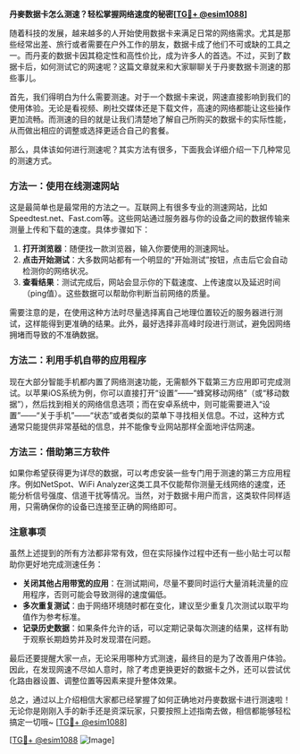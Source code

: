 **丹麥数据卡怎么测速？轻松掌握网络速度的秘密[[TG💪+ @esim1088](https://t.me/s/esim1088)]**

随着科技的发展，越来越多的人开始使用数据卡来满足日常的网络需求。尤其是那些经常出差、旅行或者需要在户外工作的朋友，数据卡成了他们不可或缺的工具之一。而丹麦的数据卡因其稳定性和高性价比，成为许多人的首选。不过，买到了数据卡后，如何测试它的网速呢？这篇文章就来和大家聊聊关于丹麥数据卡测速的那些事儿。

首先，我们得明白为什么需要测速。对于一个数据卡来说，网速直接影响到我们的使用体验。无论是看视频、刷社交媒体还是下载文件，高速的网络都能让这些操作更加流畅。而测速的目的就是让我们清楚地了解自己所购买的数据卡的实际性能，从而做出相应的调整或选择更适合自己的套餐。

那么，具体该如何进行测速呢？其实方法有很多，下面我会详细介绍一下几种常见的测速方式。

### 方法一：使用在线测速网站

这是最简单也是最常用的方法之一。互联网上有很多专业的测速网站，比如Speedtest.net、Fast.com等。这些网站通过服务器与你的设备之间的数据传输来测量上传和下载的速度。具体步骤如下：

1. **打开浏览器**：随便找一款浏览器，输入你要使用的测速网址。
2. **点击开始测试**：大多数网站都有一个明显的“开始测试”按钮，点击后它会自动检测你的网络状况。
3. **查看结果**：测试完成后，网站会显示你的下载速度、上传速度以及延迟时间（ping值）。这些数据可以帮助你判断当前网络的质量。

需要注意的是，在使用这种方法时尽量选择离自己地理位置较近的服务器进行测试，这样能得到更准确的结果。此外，最好选择非高峰时段进行测试，避免因网络拥堵而导致的不准确数据。

### 方法二：利用手机自带的应用程序

现在大部分智能手机都内置了网络测速功能，无需额外下载第三方应用即可完成测试。以苹果iOS系统为例，你可以直接打开“设置”——“蜂窝移动网络”（或“移动数据”），然后找到相关的网络信息选项；而在安卓系统中，则可能需要进入“设置”——“关于手机”——“状态”或者类似的菜单下寻找相关信息。不过，这种方式通常只能提供非常基础的信息，并不能像专业网站那样全面地评估网速。

### 方法三：借助第三方软件

如果你希望获得更为详尽的数据，可以考虑安装一些专门用于测速的第三方应用程序。例如NetSpot、WiFi Analyzer这类工具不仅能帮你测量无线网络的速度，还能分析信号强度、信道干扰等情况。当然，对于数据卡用户而言，这类软件同样适用，只需确保你的设备已连接至正确的网络即可。

### 注意事项

虽然上述提到的所有方法都非常有效，但在实际操作过程中还有一些小贴士可以帮助你更好地完成测速任务：

- **关闭其他占用带宽的应用**：在测试期间，尽量不要同时运行大量消耗流量的应用程序，否则可能会导致测得的速度偏低。
- **多次重复测试**：由于网络环境随时都在变化，建议至少重复几次测试以取平均值作为参考标准。
- **记录历史数据**：如果条件允许的话，可以定期记录每次测速的结果，这样有助于观察长期趋势并及时发现潜在问题。

最后还要提醒大家一点，无论采用哪种方式测速，最终目的是为了改善用户体验。因此，在发现网速不尽如人意时，除了考虑更换更好的数据卡之外，还可以尝试优化路由器设置、调整位置等因素来提升整体效果。

总之，通过以上介绍相信大家都已经掌握了如何正确地对丹麥数据卡进行测速啦！无论你是刚刚入手的新手还是资深玩家，只要按照上述指南去做，相信都能够轻松搞定一切哦~ [[TG💪+ @esim1088](https://t.me/s/esim1088)]

[[TG💪+ @esim1088](https://t.me/s/esim1088) ![Image](https://i.postimg.cc/4NQfJmqS/Snipaste-2025-05-13-00-14-12.png)]